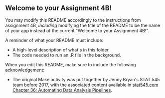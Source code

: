 ## Welcome to your Assignment 4B!

You may modify this README accordingly to the instructions from assignment 4B, *including* modifying the title of the README to be the name of your app instead of the current "Welcome to your Assignment 4B!".

A reminder of what your README must include:

+ A high-level description of what's in this folder.
+ The code needed to run an .R file in the background.

When you edit this README, make sure to include the following acknowledgement:

+ The original Make activity was put together by Jenny Bryan's STAT 545 team before 2017, with the associated content available in [stat545.com Chapter 36: Automating Data Analysis Pipelines](https://stat545.com/automating-pipeline.html).